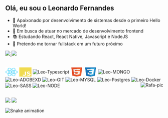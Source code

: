 ## Olá,  eu sou o Leonardo Fernandes
- 📖 Apaixonado por desenvolvimento de sistemas desde o primeiro Hello World!
- 🎯 Em busca de atuar no mercado de desenvolvimento frontend
- 📚 Estudando React, React Native, Javascript e NodeJS
- 💭 Pretendo me tornar fullstack em um futuro próximo


<div>
  <a href="https://github.com/leonascimeto">
  <img height="160em" src="https://github-readme-stats.vercel.app/api?username=leonascimeto&show_icons=true&theme=dracula&include_all_commits=true&count_private=true"/>
  <img height="160em" src="https://github-readme-stats.vercel.app/api/top-langs/?username=leonascimeto&layout=compact&langs_count=7&theme=dracula"/>
  </a>
</div>


<div style="display: inline_block"><br><br>
  <img align="center" alt="Leo-React" height="30" width="40" src="https://raw.githubusercontent.com/devicons/devicon/master/icons/react/react-original.svg">
  <img align="center" alt="Leo-Js" height="30" width="40" src="https://raw.githubusercontent.com/devicons/devicon/master/icons/javascript/javascript-plain.svg">
  <img align="center" alt="Leo-Typescript" height="30" width="40" src="https://cdn.jsdelivr.net/gh/devicons/devicon/icons/typescript/typescript-original.svg">
  <img align="center" alt="Leo-HTML" height="30" width="40" src="https://raw.githubusercontent.com/devicons/devicon/master/icons/html5/html5-original.svg">
  <img align="center" alt="Leo-CSS" height="30" width="40" src="https://raw.githubusercontent.com/devicons/devicon/master/icons/css3/css3-original.svg">
  <img align="center" alt="Leo-MONGO" height="30" width="40" src="https://cdn.jsdelivr.net/gh/devicons/devicon/icons/mongodb/mongodb-original.svg" />
  <img align="center" alt="Leo-ADOBEXD" height="30" width="40" src="https://cdn.jsdelivr.net/gh/devicons/devicon/icons/xd/xd-plain.svg" />
  <img  align="center" alt="Leo-GIT" height="30" width="40"  src="https://cdn.jsdelivr.net/gh/devicons/devicon/icons/git/git-plain.svg" />
  <img align="center" alt="Leo-MYSQL" height="30" width="40" src="https://cdn.jsdelivr.net/gh/devicons/devicon/icons/mysql/mysql-original.svg" />
  <img align="center" alt="Leo-Postgres" height="30" width="40" src="https://cdn.jsdelivr.net/gh/devicons/devicon/icons/postgresql/postgresql-original-wordmark.svg" />
  <img align="center" alt="Leo-Docker" height="30" width="40" src="https://cdn.jsdelivr.net/gh/devicons/devicon/icons/docker/docker-original-wordmark.svg" />
  <img align="center" alt="Leo-SASS" height="30" width="40" src="https://cdn.jsdelivr.net/gh/devicons/devicon/icons/sass/sass-original.svg" />
  <img align="center" alt="Leo-NODE" height="30" width="40" src="https://cdn.jsdelivr.net/gh/devicons/devicon/icons/nodejs/nodejs-original.svg" />
<img  align="right" alt="Rafa-pic" height="150" src="https://media1.giphy.com/media/f3iwJFOVOwuy7K6FFw/giphy.gif?cid=ecf05e478r8qa544fk7h6nlp3635ar3j62j58lu0snbnlu93&rid=giphy.gif&ct=g">
</div>

## 

<div>
  <a href = "mailto:nascimentoleo899@gmail.com"><img src="https://img.shields.io/badge/-Gmail-%23333?style=for-the-badge&logo=gmail&logoColor=white" target="_blank"></a>
  <a href="https://www.linkedin.com/in/leonascimentopro/" target="_blank"><img src="https://img.shields.io/badge/-LinkedIn-%230077B5?style=for-the-badge&logo=linkedin&logoColor=white" target="_blank"></a> 
</div>

  ![Snake animation](https://github.com/leonascimeto/leonascimeto/blob/output/github-contribution-grid-snake.svg)


